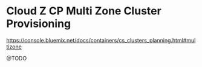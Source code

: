 # Cloud Z CP Multi Zone Cluster Provisioning

https://console.bluemix.net/docs/containers/cs_clusters_planning.html#multizone

@TODO